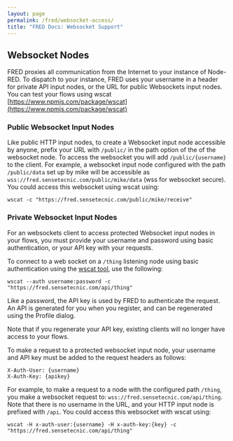 ```yaml
---
layout: page
permalink: /fred/websocket-access/
title: "FRED Docs: Websocket Support"
---
```


## Websocket Nodes

FRED proxies all communication from the Internet to your instance of Node-RED. To dispatch to your instance, FRED uses your username in a header for private API input nodes, or the URL for public Websockets input nodes. You can test your flows using wscat [https://www.npmjs.com/package/wscat](https://www.npmjs.com/package/wscat)

### Public Websocket Input Nodes

Like public HTTP input nodes, to create a Websocket input node accessible by anyone, prefix your URL with `/public/` in the path option of the of the websocket node. To access the websocket  you will add `/public/{username}` to the client. For example, a websocket input node configured with the path `/public/data` set up by mike will be accessible as  `wss://fred.sensetecnic.com/public/mike/data` (wss for websocket secure). You could access this websocket using wscat using:

```
wscat -c "https://fred.sensetecnic.com/public/mike/receive"
```

### Private Websocket Input Nodes

For an websockets client to access protected Websocket input nodes in your flows, you must provide your username and password using basic authentication, or your API key with your requests.

To connect to a web socket on a `/thing` listening node using basic authentication using the [wscat tool](https://github.com/websockets/wscat), use the following:

```
wscat --auth username:password -c "https://fred.sensetecnic.com/api/thing"
```

Like a password, the API key is used by FRED to authenticate the request.  An API is generated for you when you register, and can be regenerated using the Profile dialog.

Note that if you regenerate your API key, existing clients will no longer have access to your flows.

To make a request to a protected websocket input node, your username and API key must be added to the request headers as follows:

    X-Auth-User: {username}
    X-Auth-Key: {apikey}

For example, to make a request to a node with the configured path `/thing`, you make a websocket request to: `wss://fred.sensetecnic.com/api/thing`.  Note that there is no username in the URL, and your HTTP input node is prefixed with `/api`. You could access this websocket with wscat using:

```
wscat -H x-auth-user:{username} -H x-auth-key:{key} -c "https://fred.sensetecnic.com/api/thing"
```
